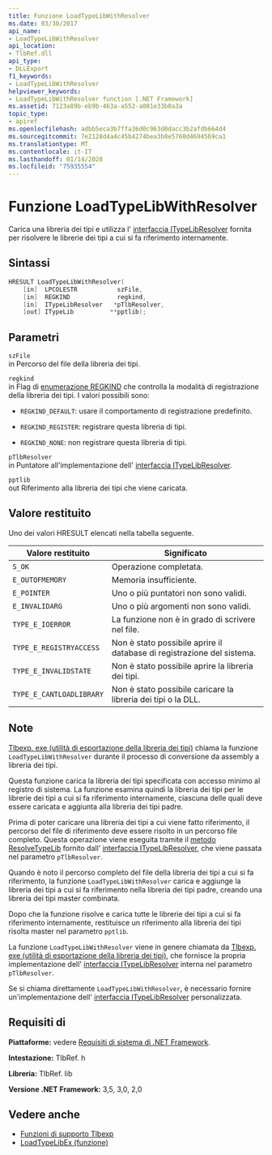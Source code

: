 ```yaml
---
title: Funzione LoadTypeLibWithResolver
ms.date: 03/30/2017
api_name:
- LoadTypeLibWithResolver
api_location:
- TlbRef.dll
api_type:
- DLLExport
f1_keywords:
- LoadTypeLibWithResolver
helpviewer_keywords:
- LoadTypeLibWithResolver function [.NET Framework]
ms.assetid: 7123a89b-eb9b-463a-a552-a081e33b0a3a
topic_type:
- apiref
ms.openlocfilehash: adbb5eca3b7ffa36d0c963d0dacc3b2afdb664d4
ms.sourcegitcommit: 7e2128d4a4c45b4274bea3b8e5760d4694569ca1
ms.translationtype: MT
ms.contentlocale: it-IT
ms.lasthandoff: 01/14/2020
ms.locfileid: "75935554"
---
```

# <a name="loadtypelibwithresolver-function"></a>Funzione LoadTypeLibWithResolver
Carica una libreria dei tipi e utilizza l' [interfaccia ITypeLibResolver](itypelibresolver-interface.md) fornita per risolvere le librerie dei tipi a cui si fa riferimento internamente.  
  
## <a name="syntax"></a>Sintassi  
  
```cpp  
HRESULT LoadTypeLibWithResolver(  
    [in]  LPCOLESTR           szFile,  
    [in]  REGKIND             regkind,  
    [in]  ITypeLibResolver   *pTlbResolver,  
    [out] ITypeLib          **pptlib);  
```  
  
## <a name="parameters"></a>Parametri  
 `szFile`  
 in Percorso del file della libreria dei tipi.  
  
 `regkind`  
 in Flag di [enumerazione REGKIND](/windows/win32/api/oleauto/ne-oleauto-regkind) che controlla la modalità di registrazione della libreria dei tipi. I valori possibili sono:  
  
- `REGKIND_DEFAULT`: usare il comportamento di registrazione predefinito.  
  
- `REGKIND_REGISTER`: registrare questa libreria di tipi.  
  
- `REGKIND_NONE`: non registrare questa libreria di tipi.  
  
 `pTlbResolver`  
 in Puntatore all'implementazione dell' [interfaccia ITypeLibResolver](itypelibresolver-interface.md).  
  
 `pptlib`  
 out Riferimento alla libreria dei tipi che viene caricata.  
  
## <a name="return-value"></a>Valore restituito  
 Uno dei valori HRESULT elencati nella tabella seguente.  
  
|Valore restituito|Significato|  
|------------------|-------------|  
|`S_OK`|Operazione completata.|  
|`E_OUTOFMEMORY`|Memoria insufficiente.|  
|`E_POINTER`|Uno o più puntatori non sono validi.|  
|`E_INVALIDARG`|Uno o più argomenti non sono validi.|  
|`TYPE_E_IOERROR`|La funzione non è in grado di scrivere nel file.|  
|`TYPE_E_REGISTRYACCESS`|Non è stato possibile aprire il database di registrazione del sistema.|  
|`TYPE_E_INVALIDSTATE`|Non è stato possibile aprire la libreria dei tipi.|  
|`TYPE_E_CANTLOADLIBRARY`|Non è stato possibile caricare la libreria dei tipi o la DLL.|  
  
## <a name="remarks"></a>Note  
 [Tlbexp. exe (utilità di esportazione della libreria dei tipi)](../../tools/tlbexp-exe-type-library-exporter.md) chiama la funzione `LoadTypeLibWithResolver` durante il processo di conversione da assembly a libreria dei tipi.  
  
 Questa funzione carica la libreria dei tipi specificata con accesso minimo al registro di sistema. La funzione esamina quindi la libreria dei tipi per le librerie dei tipi a cui si fa riferimento internamente, ciascuna delle quali deve essere caricata e aggiunta alla libreria dei tipi padre.  
  
 Prima di poter caricare una libreria dei tipi a cui viene fatto riferimento, il percorso del file di riferimento deve essere risolto in un percorso file completo. Questa operazione viene eseguita tramite il [metodo ResolveTypeLib](resolvetypelib-method.md) fornito dall' [interfaccia ITypeLibResolver](itypelibresolver-interface.md), che viene passata nel parametro `pTlbResolver`.  
  
 Quando è noto il percorso completo del file della libreria dei tipi a cui si fa riferimento, la funzione `LoadTypeLibWithResolver` carica e aggiunge la libreria dei tipi a cui si fa riferimento nella libreria dei tipi padre, creando una libreria dei tipi master combinata.  
  
 Dopo che la funzione risolve e carica tutte le librerie dei tipi a cui si fa riferimento internamente, restituisce un riferimento alla libreria dei tipi risolta master nel parametro `pptlib`.  
  
 La funzione `LoadTypeLibWithResolver` viene in genere chiamata da [Tlbexp. exe (utilità di esportazione della libreria dei tipi)](../../tools/tlbexp-exe-type-library-exporter.md), che fornisce la propria implementazione dell' [interfaccia ITypeLibResolver](itypelibresolver-interface.md) interna nel parametro `pTlbResolver`.  
  
 Se si chiama direttamente `LoadTypeLibWithResolver`, è necessario fornire un'implementazione dell' [interfaccia ITypeLibResolver](itypelibresolver-interface.md) personalizzata.  
  
## <a name="requirements"></a>Requisiti di  
 **Piattaforme:** vedere [Requisiti di sistema di .NET Framework](../../get-started/system-requirements.md).  
  
 **Intestazione:** TlbRef. h  
  
 **Libreria:** TlbRef. lib  
  
 **Versione .NET Framework:** 3,5, 3,0, 2,0  
  
## <a name="see-also"></a>Vedere anche

- [Funzioni di supporto Tlbexp](index.md)
- [LoadTypeLibEx (funzione)](https://docs.microsoft.com/previous-versions/windows/desktop/api/oleauto/nf-oleauto-loadtypelibex)
